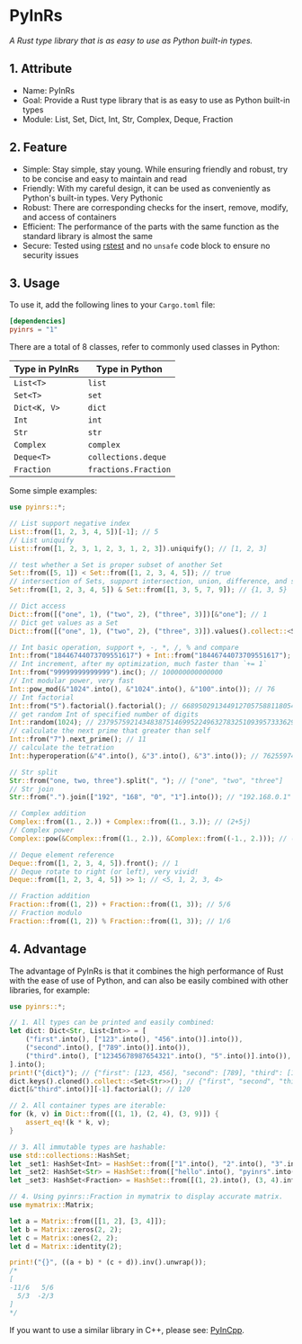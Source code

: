 # PyInRs

_A Rust type library that is as easy to use as Python built-in types._

## 1. Attribute

- Name: PyInRs
- Goal: Provide a Rust type library that is as easy to use as Python built-in types
- Module: List, Set, Dict, Int, Str, Complex, Deque, Fraction

## 2. Feature

- Simple: Stay simple, stay young. While ensuring friendly and robust, try to be concise and easy to maintain and read
- Friendly: With my careful design, it can be used as conveniently as Python's built-in types. Very Pythonic
- Robust: There are corresponding checks for the insert, remove, modify, and access of containers
- Efficient: The performance of the parts with the same function as the standard library is almost the same
- Secure: Tested using [rstest](https://crates.io/crates/rstest) and no `unsafe` code block to ensure no security issues

## 3. Usage

To use it, add the following lines to your `Cargo.toml` file:

```toml
[dependencies]
pyinrs = "1"
```

There are a total of 8 classes, refer to commonly used classes in Python:

| Type in PyInRs | Type in Python       |
| -------------- | -------------------- |
| `List<T>`      | `list`               |
| `Set<T>`       | `set`                |
| `Dict<K, V>`   | `dict`               |
| `Int`          | `int`                |
| `Str`          | `str`                |
| `Complex`      | `complex`            |
| `Deque<T>`     | `collections.deque`  |
| `Fraction`     | `fractions.Fraction` |

Some simple examples:

```rust
use pyinrs::*;

// List support negative index
List::from([1, 2, 3, 4, 5])[-1]; // 5
// List uniquify
List::from([1, 2, 3, 1, 2, 3, 1, 2, 3]).uniquify(); // [1, 2, 3]

// test whether a Set is proper subset of another Set
Set::from([5, 1]) < Set::from([1, 2, 3, 4, 5]); // true
// intersection of Sets, support intersection, union, difference, and symmetric difference
Set::from([1, 2, 3, 4, 5]) & Set::from([1, 3, 5, 7, 9]); // {1, 3, 5}

// Dict access
Dict::from([("one", 1), ("two", 2), ("three", 3)])[&"one"]; // 1
// Dict get values as a Set
Dict::from([("one", 1), ("two", 2), ("three", 3)]).values().collect::<Set<&i32>>(); // {1, 2, 3}

// Int basic operation, support +, -, *, /, % and compare
Int::from("18446744073709551617") + Int::from("18446744073709551617"); // 36893488147419103234
// Int increment, after my optimization, much faster than `+= 1`
Int::from("99999999999999").inc(); // 100000000000000
// Int modular power, very fast
Int::pow_mod(&"1024".into(), &"1024".into(), &"100".into()); // 76
// Int factorial
Int::from("5").factorial().factorial(); // 66895029134491270575881180540903725867527463...
// get random Int of specified number of digits
Int::random(1024); // 23795759214348387514699522496327832510939573336290225099601421311...
// calculate the next prime that greater than self
Int::from("7").next_prime(); // 11
// calculate the tetration
Int::hyperoperation(&"4".into(), &"3".into(), &"3".into()); // 7625597484987

// Str split
Str::from("one, two, three").split(", "); // ["one", "two", "three"]
// Str join
Str::from(".").join(["192", "168", "0", "1"].into()); // "192.168.0.1"

// Complex addition
Complex::from((1., 2.)) + Complex::from((1., 3.)); // (2+5j)
// Complex power
Complex::pow(&Complex::from((1., 2.)), &Complex::from((-1., 2.))); // (0.04281551979798478+0.023517649351954585j)

// Deque element reference
Deque::from([1, 2, 3, 4, 5]).front(); // 1
// Deque rotate to right (or left), very vivid!
Deque::from([1, 2, 3, 4, 5]) >> 1; // <5, 1, 2, 3, 4>

// Fraction addition
Fraction::from((1, 2)) + Fraction::from((1, 3)); // 5/6
// Fraction modulo
Fraction::from((1, 2)) % Fraction::from((1, 3)); // 1/6
```

## 4. Advantage

The advantage of PyInRs is that it combines the high performance of Rust with the ease of use of Python, and can also be easily combined with other libraries, for example:

```rust
use pyinrs::*;

// 1. All types can be printed and easily combined:
let dict: Dict<Str, List<Int>> = [
    ("first".into(), ["123".into(), "456".into()].into()),
    ("second".into(), ["789".into()].into()),
    ("third".into(), ["12345678987654321".into(), "5".into()].into()),
].into();
print!("{dict}"); // {"first": [123, 456], "second": [789], "third": [12345678987654321, 5]}
dict.keys().cloned().collect::<Set<Str>>(); // {"first", "second", "third"}
dict[&"third".into()][-1].factorial(); // 120

// 2. All container types are iterable:
for (k, v) in Dict::from([(1, 1), (2, 4), (3, 9)]) {
    assert_eq!(k * k, v);
}

// 3. All immutable types are hashable:
use std::collections::HashSet;
let _set1: HashSet<Int> = HashSet::from(["1".into(), "2".into(), "3".into(), "18446744073709551617".into()]);
let _set2: HashSet<Str> = HashSet::from(["hello".into(), "pyinrs".into()]);
let _set3: HashSet<Fraction> = HashSet::from([(1, 2).into(), (3, 4).into()]);

// 4. Using pyinrs::Fraction in mymatrix to display accurate matrix.
use mymatrix::Matrix;

let a = Matrix::from([[1, 2], [3, 4]]);
let b = Matrix::zeros(2, 2);
let c = Matrix::ones(2, 2);
let d = Matrix::identity(2);

print!("{}", ((a + b) * (c + d)).inv().unwrap());
/*
[
-11/6   5/6
  5/3  -2/3
]
*/
```

If you want to use a similar library in C++, please see: [PyInCpp](https://github.com/chen-qingyu/pyincpp).

